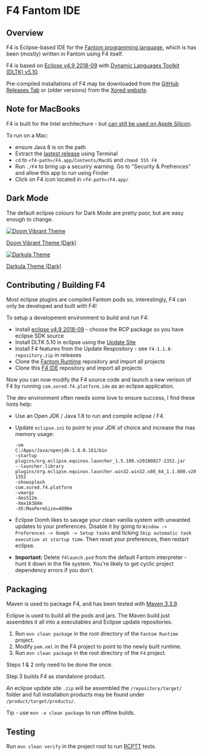 # F4 Fantom IDE

## Overview

F4 is Eclipse-based IDE for the [Fantom programming language](http://fantom-lang.org/), which is has been (mostly) written in Fantom using F4 itself.

F4 is based on [Eclipse v4.9 2018-09](https://www.eclipse.org/downloads/packages/release/2018-09/r) with [Dynamic Languages Toolkit (DLTK) v5.10](https://eclipse.org/dltk/).

Pre-compiled installations of F4 may be downloaded from the [GitHub Releases Tab](https://github.com/xored/f4/releases) or (older versions) from the [Xored website](http://www.xored.com/products/f4/).



## Note for MacBooks

F4 is built for the Intel architechure - but [can still be used on Apple Silicon](https://support.apple.com/en-gb/HT211861).

To run on a Mac:
 - ensure Java 8 is on the path
 - Extract the [lastest release](https://github.com/xored/f4/releases) using Terminal
 - `cd` to `<f4-path>/F4.app/Contents/MacOS` and `chmod 555 F4`
 - Run `./F4` to bring up a securiry warning. Go to "Security & Prefrences" and allow this app to run using Finder
 - Click on F4 icon located in `<f4-path>/F4.app/`



## Dark Mode

The default eclipse colours for Dark Mode are pretty poor, but are easy enough to change.

[![Doom Vibrant Theme](https://user-images.githubusercontent.com/3326741/126035333-7bdb1d3b-fe2d-454a-9dec-28e7615137a3.png)](https://gist.github.com/SlimerDude/82ba1a11ac57740dd8816409219f29e9)

[Doom Vibrant Theme (Dark)](https://gist.github.com/SlimerDude/82ba1a11ac57740dd8816409219f29e9)


[![Darkula Theme](https://user-images.githubusercontent.com/3326741/138551475-d15ac0ed-9f39-478b-bddb-21794a62f93e.png)](https://gist.github.com/SlimerDude/b75f87284d879ae1d56023bae57e70bd)

[Darkula Theme (Dark)](https://gist.github.com/SlimerDude/b75f87284d879ae1d56023bae57e70bd)



## Contributing / Building F4

Most eclipse plugins are compiled Fantom pods so, interestingly, F4 can only be developed and built with F4!

To setup a development environment to build and run F4:

 - Install [eclipse v4.9 2018-09](https://www.eclipse.org/downloads/packages/release/2018-09/r) -  choose the RCP package so you have eclipse SDK source
 - Install DLTK 5.10 in eclipse using the [Update Site](http://download.eclipse.org/technology/dltk/updates-dev/5.10/)
 - Install F4 features from the Update Respository - see `f4-1.1.8-repository.zip` in releases
 - Clone the [Fantom Runtime](http://github.com/xored/fantom-runtime) repository and import all projects
 - Clone this [F4 IDE](https://github.com/xored/f4) repository and import all projects

Now you can now modify the F4 source code and launch a new verison of F4 by running `com.xored.f4.platform.ide` as an eclipse application.

The dev environment often needs some love to ensure success, I find these hints help:

 - Use an Open JDK / Java 1.8 to run and compile eclipse / F4.
 - Update `eclipse.ini` to point to your JDK of choice and increase the max memory usage:
   ```
   -vm
   C:/Apps/Java/openjdk-1.8.0.161/bin
   -startup
   plugins/org.eclipse.equinox.launcher_1.5.100.v20180827-1352.jar
   --launcher.library
   plugins/org.eclipse.equinox.launcher.win32.win32.x86_64_1.1.800.v20180827-1352
   -showsplash
   com.xored.f4.platform
   -vmargs
   -Xms512m
   -Xmx16384m
   -XX:MaxPermSize=4096m
   ```
 - Eclipse Oomh likes to savage your clean vanilla system with unwanted updates to your preferences. Disable it by going to `Window -> Preferences -> Oomph -> Setup tasks` and ticking `Skip automatic task execution at startup time`. Then reset your preferences, then restart eclipse.
 
 - **Important:** Delete `f4launch.pod` from the default Fantom interpreter - hunt it down in the file system. You're likely to get cyclic project dependency errors if you don't.



## Packaging

Maven is used to package F4, and has been tested with [Maven 3.3.9](http://archive.apache.org/dist/maven/maven-3/3.3.9/binaries/).

Eclipse is used to build all the pods and jars. The Maven build just assembles it all into a executables and Eclipse update repositories. 

 1. Run `mvn clean package` in the root directory of the `Fantom Runtime` project.
 2. Modify `pom.xml` in the F4 project to point to the newly built runtime.
 3. Run `mvn clean package` in the root directory of the `F4` project.
 
Steps 1 & 2 only need to be done the once.

Step 3 builds F4 as standalone product.

An eclipse update site `.zip` will be assembled the `/repository/target/` folder and full installation products may be found under `/product/target/products/`.

Tip - use `mvn -o clean package` to run offline builds.



## Testing

Run `mvn clean verify` in the project root to run [RCPTT](http://rcptt.xored.com/) tests.
